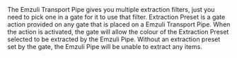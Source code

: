 <lore>
The Emzuli Transport Pipe gives you multiple extraction filters, just you need to pick one in a gate for it to use that filter.
</lore>
<no_lore>
Extraction Preset is a gate action provided on any gate that is placed on a Emzuli Transport Pipe.
</no_lore>

<chapter name="Requirements"/>
When the action is activated, the gate will allow the colour of the Extraction Preset selected to be extracted by the Emzuli Pipe.
Without an extraction preset set by the gate, the Emzuli Pipe will be unable to extract any items. 

<link to="buildcrafttransport:pipe/emzuli_item"/> 